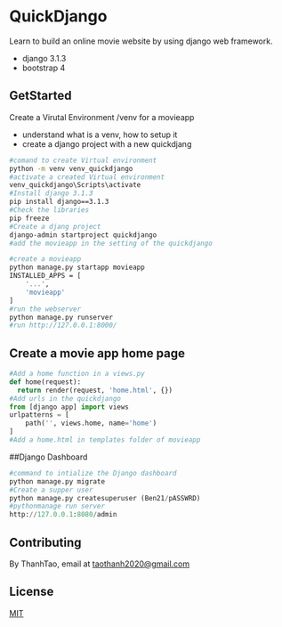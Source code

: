 # QuickDjango

Learn to build an online movie website by using django web framework.
- django 3.1.3
- bootstrap 4

## GetStarted

Create a Virutal Environment /venv for a movieapp
- understand what is a venv, how to setup it
- create a django project with a new quickdjang

```bash
#comand to create Virtual environment
python -m venv venv_quickdjango
#activate a created Virtual environment
venv_quickdjango\Scripts\activate
#Install django 3.1.3
pip install django==3.1.3
#Check the libraries
pip freeze
#Create a djang project
django-admin startproject quickdjango
#add the movieapp in the setting of the quickdjango

#create a movieapp
python manage.py startapp movieapp
INSTALLED_APPS = [
    '...',
    'movieapp'
]
#run the webserver
python manage.py runserver
#run http://127.0.0.1:8000/
```
## Create a movie app home page
```python
#Add a home function in a views.py
def home(request):
  return render(request, 'home.html', {})
#Add urls in the quickdjango
from [django app] import views
urlpatterns = [
    path('', views.home, name='home')
]
#Add a home.html in templates folder of movieapp
```
##Django Dashboard
```python
#command to intialize the Django dashboard
python manage.py migrate 
#Create a supper user
python manage.py createsuperuser (Ben21/pASSWRD)
#pythonmanage run server
http://127.0.0.1:8080/admin
```

## Contributing
By ThanhTao, email at taothanh2020@gmail.com

## License
[MIT](https://choosealicense.com/licenses/mit/)
